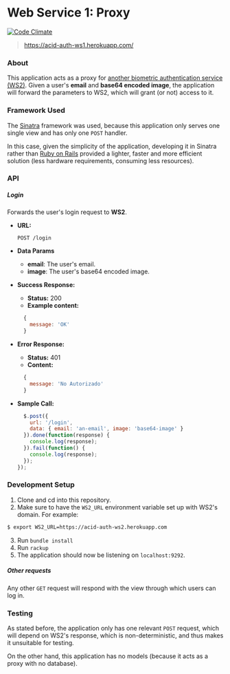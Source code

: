 # Web Service 1: Proxy

[![Code Climate](https://codeclimate.com/github/sasalatart/acid-auth-ws1/badges/gpa.svg)](https://codeclimate.com/github/sasalatart/acid-auth-ws1)

> https://acid-auth-ws1.herokuapp.com/

### About

This application acts as a proxy for [another biometric authentication service (WS2)](https://github.com/sasalatart/acid-auth-ws2). Given a user's **email** and **base64 encoded image**, the application will forward the parameters to WS2, which will grant (or not) access to it.

### Framework Used

The [Sinatra](http://www.sinatrarb.com/) framework was used, because this application only serves one single view and has only one `POST` handler.

In this case, given the simplicity of the application, developing it in Sinatra rather than [Ruby on Rails](http://rubyonrails.org/) provided a lighter, faster and more efficient solution (less hardware requirements, consuming less resources).

### API

##### Login

Forwards the user's login request to **WS2**.

- **URL:**

  `POST /login`

- **Data Params**

  - **email**: The user's email.
  - **image**: The user's base64 encoded image.

- **Success Response:**

  - **Status:** 200
  - **Example content:**
  ```javascript
    {
      message: 'OK'
    }
  ```

- **Error Response:**

  - **Status:** 401
  - **Content:**
  ```javascript
    {
      message: 'No Autorizado'
    }
  ```

- **Sample Call:**

  ```javascript
    $.post({
      url: '/login',
      data: { email: 'an-email', image: 'base64-image' }
    }).done(function(response) {
      console.log(response);
    }).fail(function() {
      console.log(response);
    });
  });
  ```

### Development Setup

1. Clone and cd into this repository.
2. Make sure to have the `WS2_URL` environment variable set up with WS2's domain. For example:

  ```sh
  $ export WS2_URL=https://acid-auth-ws2.herokuapp.com
  ```

3. Run `bundle install`
4. Run `rackup`
5. The application should now be listening on `localhost:9292`.

##### Other requests

Any other `GET` request will respond with the view through which users can log in.

### Testing

As stated before, the application only has one relevant `POST` request, which will depend on WS2's response, which is non-deterministic, and thus makes it unsuitable for testing.

On the other hand, this application has no models (because it acts as a proxy with no database).
